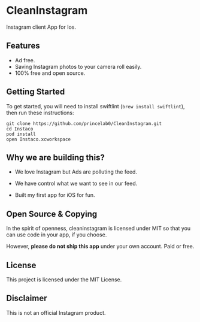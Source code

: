 # CleanInstagram
Instagram client App for Ios.


## Features

* Ad free.
* Saving Instagram photos to your camera roll easily.
* 100% free and open source.



## Getting Started

To get started, you will need to install swiftlint (`brew install swiftlint`), then run these instructions:

```
git clone https://github.com/princelab0/CleanInstagram.git
cd Instaco
pod install
open Instaco.xcworkspace
```


## Why we are building this?

- We love Instagram but Ads are polluting the feed.

- We have control what we want to see in our feed.

- Built my first app for iOS for fun.

  

## Open Source & Copying

In the spirit of openness, cleaninstagram is licensed under MIT so that you can use code in your app, if you choose.

However, **please do not ship this app** under your own account. Paid or free.



## License

This project is licensed under the MIT License.


## Disclaimer

This is not an official Instagram product.

